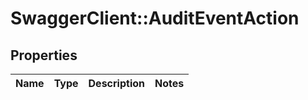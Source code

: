 # SwaggerClient::AuditEventAction

## Properties
Name | Type | Description | Notes
------------ | ------------- | ------------- | -------------

